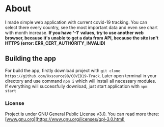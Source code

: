 # About
I made simple web application with current covid-19 tracking. You can select there every country, see the most important data and even see chart with month increase.
<b>If you have '-1' values, try to use another web browser, because it's unable to get a data from API, because the site isn't HTTPS (error: ERR_CERT_AUTHORITY_INVALID)</b>

## Building the app
For build the app, firstly download project with `git clone https://github.com/Xxsource98/COVID19-Track`. Later open terminal in your directory and use command `npm i` which will install all necessary modules. If everything will successfully download, just start application with `npm start`

### License
Project is under GNU General Public License v3.0. You can read more there: [www.gnu.org](https://www.gnu.org/licenses/gpl-3.0.html)
